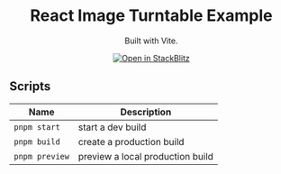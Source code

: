 <div align="center">

# React Image Turntable Example

Built with Vite.

<a href="https://stackblitz.com/github/nerdyman/react-image-turntable/tree/main/example"><img src="https://developer.stackblitz.com/img/open_in_stackblitz.svg" alt="Open in StackBlitz"/></a>

</div>

## Scripts

| Name           | Description                      |
| -------------- | -------------------------------- |
| `pnpm start`   | start a dev build                |
| `pnpm build`   | create a production build        |
| `pnpm preview` | preview a local production build |
